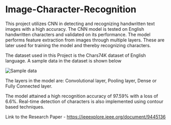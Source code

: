 # Image-Character-Recognition
This project utilizes CNN in detecting and recognizing handwritten text images with a high accuracy. 
The CNN model is tested on English handwritten characters and 
validated on its performance. The model performs feature 
extraction from images through multiple layers. These are later 
used for training the model and thereby recognizing characters.

The dataset used in this Project is the Chars74K dataset of 
English language. A sample data in the dataset is shown below

![Sample data](https://user-images.githubusercontent.com/64524646/227774717-e6a9c35e-87e3-41e6-94e0-daab7756b1d9.png)

The layers in the model are: Convolutional layer, Pooling 
layer, Dense or Fully Connected layer.

The model attained a high recognition accuracy of 97.59% 
with a loss of 6.6%. Real-time detection of characters is also 
implemented using contour based techniques.

Link to the Research Paper - https://ieeexplore.ieee.org/document/9445136
